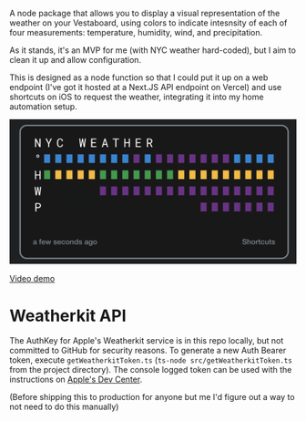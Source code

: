 A node package that allows you to display a visual representation of the weather on your Vestaboard, using colors to indicate intesnsity of each of four measurements: temperature, humidity, wind, and precipitation.

As it stands, it's an MVP for me (with NYC weather hard-coded), but I aim to clean it up and allow configuration.

This is designed as a node function so that I could put it up on a web endpoint (I've got it hosted at a Next.JS API endpoint on Vercel) and use shortcuts on iOS to request the weather, integrating it into my home automation setup.

![Vestaboard representation of the weather](./vestaweather.png)

[Video demo](https://www.youtube.com/shorts/_xjFq7M9njw)


# Weatherkit API
The AuthKey for Apple's Weatherkit service is in this repo locally, but not committed to GitHub for security reasons. To generate a new Auth Bearer token, execute `getWeatherkitToken.ts` (`ts-node src/getWeatherkitToken.ts` from the project directory). The console logged token can be used with the instructions on [Apple's Dev Center](https://developer.apple.com/documentation/weatherkitrestapi/request_authentication_for_weatherkit_rest_api).

(Before shipping this to production for anyone but me I'd figure out a way to not need to do this manually)